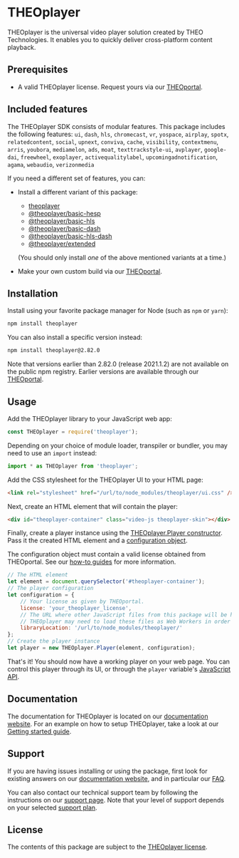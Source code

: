 # THEOplayer

THEOplayer is the universal video player solution created by THEO Technologies. It enables you to quickly deliver cross-platform content playback.

## Prerequisites

-   A valid THEOplayer license. Request yours via our [THEOportal](https://portal.theoplayer.com).

## Included features

The THEOplayer SDK consists of modular features. This package includes the following features: `ui`, `dash`, `hls`, `chromecast`, `vr`, `yospace`, `airplay`, `spotx`, `relatedcontent`, `social`, `upnext`, `conviva`, `cache`, `visibility`, `contextmenu`, `arris`, `youbora`, `mediamelon`, `ads`, `moat`, `texttrackstyle-ui`, `avplayer`, `google-dai`, `freewheel`, `exoplayer`, `activequalitylabel`, `upcomingadnotification`, `agama`, `webaudio`, `verizonmedia`

If you need a different set of features, you can:

-   Install a different variant of this package:

    -   [theoplayer](https://www.npmjs.com/package/theoplayer)
    -   [@theoplayer/basic-hesp](https://www.npmjs.com/package/@theoplayer/basic-hesp)
    -   [@theoplayer/basic-hls](https://www.npmjs.com/package/@theoplayer/basic-hls)
    -   [@theoplayer/basic-dash](https://www.npmjs.com/package/@theoplayer/basic-dash)
    -   [@theoplayer/basic-hls-dash](https://www.npmjs.com/package/@theoplayer/basic-hls-dash)
    -   [@theoplayer/extended](https://www.npmjs.com/package/@theoplayer/extended)

    (You should only install _one_ of the above mentioned variants at a time.)

-   Make your own custom build via our [THEOportal](https://portal.theoplayer.com).

## Installation

Install using your favorite package manager for Node (such as `npm` or `yarn`):

```bash
npm install theoplayer
```

You can also install a specific version instead:

```bash
npm install theoplayer@2.82.0
```

Note that versions earlier than 2.82.0 (release 2021.1.2) are not available on the public npm registry.
Earlier versions are available through our [THEOportal](https://portal.theoplayer.com).

## Usage

Add the THEOplayer library to your JavaScript web app:

```javascript
const THEOplayer = require('theoplayer');
```

Depending on your choice of module loader, transpiler or bundler, you may need to use an `import` instead:

```javascript
import * as THEOplayer from 'theoplayer';
```

Add the CSS stylesheet for the THEOplayer UI to your HTML page:

```html
<link rel="stylesheet" href="/url/to/node_modules/theoplayer/ui.css" />
```

Next, create an HTML element that will contain the player:

```html
<div id="theoplayer-container" class="video-js theoplayer-skin"></div>
```

Finally, create a player instance using the [THEOplayer.Player constructor](https://docs.theoplayer.com/api-reference/web/theoplayer.player.md).
Pass it the created HTML element and a [configuration object](https://docs.theoplayer.com/api-reference/web/theoplayer.playerconfiguration.md).

The configuration object must contain a valid license obtained from THEOportal. See our [how-to guides](https://docs.theoplayer.com/how-to-guides/12-license/00-introduction.md#web-and-chromecast-sdk) for more information.

```javascript
// The HTML element
let element = document.querySelector('#theoplayer-container');
// The player configuration
let configuration = {
    // Your license as given by THEOportal.
    license: 'your_theoplayer_license',
    // The URL where other JavaScript files from this package will be hosted on your web server.
    // THEOplayer may need to load these files as Web Workers in order to play certain streams.
    libraryLocation: '/url/to/node_modules/theoplayer/'
};
// Create the player instance
let player = new THEOplayer.Player(element, configuration);
```

That's it! You should now have a working player on your web page.
You can control this player through its UI, or through the `player` variable's [JavaScript API](https://docs.theoplayer.com/api-reference/web/theoplayer.player.md).

## Documentation

The documentation for THEOplayer is located on our [documentation website](https://docs.theoplayer.com).
For an example on how to setup THEOplayer, take a look at our [Getting started guide](https://docs.theoplayer.com/getting-started/01-sdks/01-web/00-getting-started.md).

## Support

If you are having issues installing or using the package, first look for existing answers on our [documentation website](https://docs.theoplayer.com/),
and in particular our [FAQ](https://docs.theoplayer.com/faq/00-introduction.md).

You can also contact our technical support team by following the instructions on our [support page](https://docs.theoplayer.com/faq/00-introduction.md).
Note that your level of support depends on your selected [support plan](https://www.theoplayer.com/supportplans).

## License

The contents of this package are subject to the [THEOplayer license](https://www.theoplayer.com/terms).
